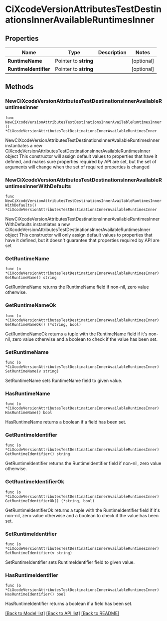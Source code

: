 # CiXcodeVersionAttributesTestDestinationsInnerAvailableRuntimesInner

## Properties

Name | Type | Description | Notes
------------ | ------------- | ------------- | -------------
**RuntimeName** | Pointer to **string** |  | [optional] 
**RuntimeIdentifier** | Pointer to **string** |  | [optional] 

## Methods

### NewCiXcodeVersionAttributesTestDestinationsInnerAvailableRuntimesInner

`func NewCiXcodeVersionAttributesTestDestinationsInnerAvailableRuntimesInner() *CiXcodeVersionAttributesTestDestinationsInnerAvailableRuntimesInner`

NewCiXcodeVersionAttributesTestDestinationsInnerAvailableRuntimesInner instantiates a new CiXcodeVersionAttributesTestDestinationsInnerAvailableRuntimesInner object
This constructor will assign default values to properties that have it defined,
and makes sure properties required by API are set, but the set of arguments
will change when the set of required properties is changed

### NewCiXcodeVersionAttributesTestDestinationsInnerAvailableRuntimesInnerWithDefaults

`func NewCiXcodeVersionAttributesTestDestinationsInnerAvailableRuntimesInnerWithDefaults() *CiXcodeVersionAttributesTestDestinationsInnerAvailableRuntimesInner`

NewCiXcodeVersionAttributesTestDestinationsInnerAvailableRuntimesInnerWithDefaults instantiates a new CiXcodeVersionAttributesTestDestinationsInnerAvailableRuntimesInner object
This constructor will only assign default values to properties that have it defined,
but it doesn't guarantee that properties required by API are set

### GetRuntimeName

`func (o *CiXcodeVersionAttributesTestDestinationsInnerAvailableRuntimesInner) GetRuntimeName() string`

GetRuntimeName returns the RuntimeName field if non-nil, zero value otherwise.

### GetRuntimeNameOk

`func (o *CiXcodeVersionAttributesTestDestinationsInnerAvailableRuntimesInner) GetRuntimeNameOk() (*string, bool)`

GetRuntimeNameOk returns a tuple with the RuntimeName field if it's non-nil, zero value otherwise
and a boolean to check if the value has been set.

### SetRuntimeName

`func (o *CiXcodeVersionAttributesTestDestinationsInnerAvailableRuntimesInner) SetRuntimeName(v string)`

SetRuntimeName sets RuntimeName field to given value.

### HasRuntimeName

`func (o *CiXcodeVersionAttributesTestDestinationsInnerAvailableRuntimesInner) HasRuntimeName() bool`

HasRuntimeName returns a boolean if a field has been set.

### GetRuntimeIdentifier

`func (o *CiXcodeVersionAttributesTestDestinationsInnerAvailableRuntimesInner) GetRuntimeIdentifier() string`

GetRuntimeIdentifier returns the RuntimeIdentifier field if non-nil, zero value otherwise.

### GetRuntimeIdentifierOk

`func (o *CiXcodeVersionAttributesTestDestinationsInnerAvailableRuntimesInner) GetRuntimeIdentifierOk() (*string, bool)`

GetRuntimeIdentifierOk returns a tuple with the RuntimeIdentifier field if it's non-nil, zero value otherwise
and a boolean to check if the value has been set.

### SetRuntimeIdentifier

`func (o *CiXcodeVersionAttributesTestDestinationsInnerAvailableRuntimesInner) SetRuntimeIdentifier(v string)`

SetRuntimeIdentifier sets RuntimeIdentifier field to given value.

### HasRuntimeIdentifier

`func (o *CiXcodeVersionAttributesTestDestinationsInnerAvailableRuntimesInner) HasRuntimeIdentifier() bool`

HasRuntimeIdentifier returns a boolean if a field has been set.


[[Back to Model list]](../README.md#documentation-for-models) [[Back to API list]](../README.md#documentation-for-api-endpoints) [[Back to README]](../README.md)



